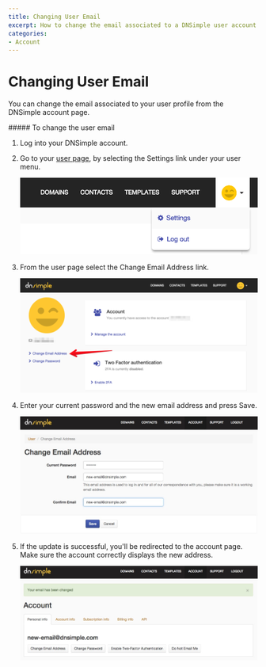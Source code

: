 ```yaml
---
title: Changing User Email
excerpt: How to change the email associated to a DNSimple user account.
categories:
- Account
---
```


# Changing User Email

You can change the email associated to your user profile from the DNSimple account page.

<div class="section-steps" markdown="1">
##### To change the user email

1.  Log into your DNSimple account.
1.  Go to your [user page](https://dnsimple.com/user), by selecting the <label>Settings</label> link under your user menu.

    ![Settings menu](/files/user-menu.png)

1.  From the user page select the <label>Change Email Address</label> link.

    ![Email link](/files/user-email.png)

1.  Enter your current password and the new email address and press <label>Save</label>.

    ![Enter email address](/files/account-change-email-2.jpg)

1.  If the update is successful, you'll be redirected to the account page. Make sure the account correctly displays the new address.

    ![Check email address](/files/account-change-email-3.jpg)

</div>
